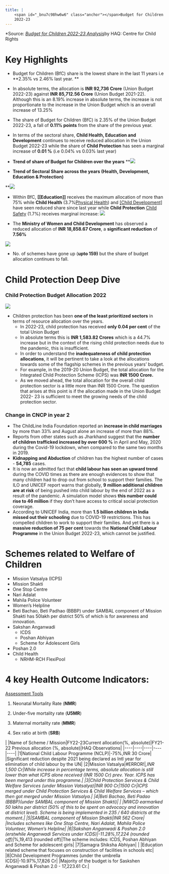 ```yaml
---
title: |
    <span id="_bnu7c98hw6w6" class="anchor"></span>Budget for Children
    2022-23
---
```


*Source: [*Budget for Children 2022-23 Analysis*](https://drive.google.com/file/d/1dLv6dVrUjUXisEWIHisCS4MHficDf4yz/view?usp=sharing)by HAQ: Centre for Child Rights

# Key Highlights


- Budget for Children (BfC) share is the lowest share in the last 11 years i.e **2.35% vs 2.46% last year. **

- In absolute terms, the allocation is **INR 92,736 Crore** (Union Budget 2022-23) against **INR 85,712.56 Crore** (Union Budget 2021-22). Although this is an 8.19% increase in absolute terms, the increase is not proportionate to the increase in the Union Budget which is an overall increase of 13.25%

- The share of Budget for Children (BfC) is 2.35% of the Union Budget 2022-23, a fall of **0.11% points** from the share of the previous year.

- In terms of the sectoral share, **Child Health, Education and Development** continues to receive reduced allocation in the Union Budget 2022-23 while the share of **Child Protection** has seen a marginal increase of **0.01 %** (i.e 0.04% vs 0.03% last year)

- **Trend of share of Budget for Children over the years**
**![](https://lh6.googleusercontent.com/gC3nEhV1w5hzvGQwfR-4FKZmRrdSXXiE_y5H4Y-HZh-iH3OFkhZXoaOe3u2issVc5VBxwLXj4X4xcTaoExfh8RkrmBSBw0ncsKU2a15FDaaYmuehgCckF8AXfbNF32WCeeLm8FRf)

- **Trend of Sectoral Share across the years (Health, Development,
 Education & Protection)**

**![](https://lh3.googleusercontent.com/r1mY99whXoJajZllPTsHl_G2cQciow6uSJFCBhWAU7ON5b3PB0SmwjatK2kF5hrrFaHgUd0jj2pFVjMR63So__gOj--SYYAniOs7tg8WyR3DavFlRq_5PkCzZEBHn1jPZJN2hyl5)

-   Within BfC,  **[[Education]]** receives the maximum allocation of more than 75% while **Child Health** (3.7%[Physical Health](Volume%201/Roll%20Ups/Physical%20Health.md)) and [[Child Development]](19.22) have seen reduced share since last year while **Child Protection** [Child Safety](Child%20Safety) (1.7%) receives marginal increase:
**![](https://lh5.googleusercontent.com/TtsWT2HS87xQqA7jTXt1mQtPW5D1Hw_na_OoZLg2rqXa__ux2novlggPl-HBfLmFCRgT6ia4qtcWCXZCENkJiOfBjTFvSbBQC4tP5RF72l5xM1Rb0Zb4CZ7k8JRK2Z9HeQANbVzb)**


-   The **Ministry of Women and Child Development** has observed a reduced allocation of **INR 18,858.67 Crore**, a **significant reduction** of **7.56%**

**![](https://lh6.googleusercontent.com/dHItYNvMfMxSYT1lzPY0TCAyFkduaiMsnSvvApffWjrn5nBTbDbL-Stm08oiJvSJBVEb2W2-g_tpgpcnJuzqNF8FAQ06bqEjWoZ_tHyWPvOL14HZvKGj9xQ0yMRBc0HPGxl9TV-I)**


-  No. of schemes have gone up (**upto 159)** but the share of budget allocation continues to fall.

 # Child Protection Deep Dive

### Child Protection Budget Allocation 2022
**![](https://lh4.googleusercontent.com/xIaLQBYPbE7B6jVpotAvweFhU0vD1bVO7BrDpetJ2DYf04hYgJ5VLQUkWobN3-7ektlupyZ49OjWA6za9ryC8J_uJ9eH-tXV1iU17YGgP4ubx7v3yIVsifrfjNWQnfA4HQi_MoxX)**
- Children protection has been **one of the least prioritized sectors** in terms of resource allocation over the years.
	- In 2022-23, child protection has received **only 0.04 per cent** of the total Union Budget
	- In absolute terms this is **INR 1,583.82 Crores** which is a 44.7% increase but in the context of the rising child protection needs due to the pandemic, this is insufficient.
	- In order to understand the **inadequateness of child protection  allocations**, it will be pertinent to take a look at the allocations towards some of the flagship schemes in the previous years’ budget.
	- For example, in the 2019-20 Union Budget, the total allocation for the Integrated Child Protection Scheme (ICPS) was **INR 1500 Crore.** 
	- As we moved ahead, the total allocation for the overall child protection sector is a little more than INR 1500 Crore. The question that arises at this point is if the allocation made in the Union Budget 2022- 23 is sufficient to meet  the growing needs of the child protection sector.

### Change in CNCP in year 2
-  The ChildLine India Foundation reported an **increase in child marriages** by more than 33% and August alone an increase of more than 88%.
-  Reports from other states such as Jharkhand suggest that the **number of children trafficked increased by over 600 %** in April and May, 2020 during the Covid-19 lockdown, when compared to the same two months in 2019.
-   **Kidnapping and Abduction** of children has the highest number of cases - **54,785** cases.
-  It is now an admitted fact that **child labour has seen an upward trend** during the COVID times as there are enough evidences to show that many children had to drop out from school to support their families. The ILO and UNICEF report warns that globally, **9 million additional children are at risk** of being pushed into child labour by the end of 2022 as a result of the pandemic. A simulation model shows **this number could rise to 46 million** if they don’t have access to critical social protection coverage.
-  According to UNICEF India, more than **1.5 billion children in India missed out their schooling** due to COVID-19 restrictions. This has compelled children to work to support their families. And yet there is a **massive reduction of 75 per cent** towards the **National Child Labour Programme** in the Union Budget 2022-23, which cannot be justified.

# **Schemes related to Welfare of Children**

-   Mission Vatsalya (ICPS)
-   Mission Shakti
-   One Stop Centre
-   Nari Adalat
- Mahila Police Volunteer
- Women’s Helpline
- Beti Bachao, Beti Padhao (BBBP) under SAMBAL component of Mission Shakti has 50lakh per district 50% of which is for awareness and innovation. 
- Sakshan Anganwadi
    -   ICDS
    -   Poshan Abhiyan
    -   Scheme for Adolescent Girls
- Poshan 2.0
-  Child Health
    -   NRHM-RCH FlexiPool

# 4 key Health Outcome Indicators:
[Assessment Tools](Volume%201/Roll%20Ups/Assessment%20Tools.md)

1.  Neonatal Mortality Rate (**NMR**)

2.  Under-five mortality rate (**U5MR**)

3.  Maternal mortality rate (**MMR**)

4.  Sex ratio at birth (**SRB**)


| |Name of Scheme / Mission|FY22-23Current allocation(%, absolute)|FY21-22
Previous allocation
 (%, absolute)|HAQ Observations|
|----|----|----|----|----|
|1|National Child Labour Programme (NCLP)|-75%,INR 30 Crore| |Significant reduction despite 2021 being declared as Intl year for elimination of child labour by the UN|
|2|Mission Vatsalya|#ERROR!|*,INR 1,500 Cr|While increase in percentage terms, absolute allocation is still lower than what ICPS alone received (INR 1500 Cr) prev. Year. ICPS has been merged under this programme.|
|3|Child Protection Services & Child Welfare Services (under Mission Vatsalya)|INR 900 Cr|1500 Cr|ICPS merged under Child Protection Services & Child Welfare Services – which then got merged under Mission Vatsalya.|
|4|Beti Bachao, Beti Padao (BBBP)(under SAMBAL component of Mission Shakti)| | |MWCD earmarked 50 lakhs per district (50% of this to be spent on advocacy and innovation at district level). Scheme is being implemented in 235 / 640 districts at the moment.|
|5|SAMBAL component of Mission Shakti|INR 562 Crore| |Includes schemes like One Stop Centre, Nari Adalat, Mahila Police Volunteer, Women’s Helpline|
|6|Sakshan Anganwadi & Poshan 2.0 (erstwhile Anganwadi Services under ICDS)|-11.28%,17,224 (rounded off)|*%,19,413 (rounded off)|The scheme includes:
ICDS, Poshan Abhiyan and Scheme for adolescent girls|
|7|Samagra Shiksha Abhiyan| | |Education related scheme that focuses on construction of facilities in schools etc|
|8|Child Development Programmes (under the umbrella ICDS)|-10.97%,17,826 Cr| |Majority of the budget is for Saskshen Anganwadi & Poshan 2.0 - 17,223.61 Cr.|
